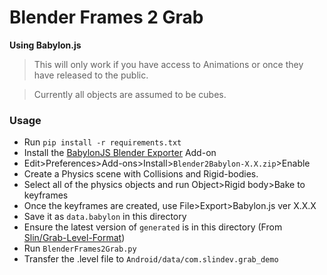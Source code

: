 # Blender Frames 2 Grab
**Using Babylon.js**
> This will only work if you have access to Animations or once they have released to the public.

> Currently all objects are assumed to be cubes.
### Usage
- Run `pip install -r requirements.txt`
- Install the [BabylonJS Blender Exporter](https://github.com/BabylonJS/BlenderExporter) Add-on
- Edit>Preferences>Add-ons>Install>`Blender2Babylon-X.X.zip`>Enable
- Create a Physics scene with Collisions and Rigid-bodies.
- Select all of the physics objects and run Object>Rigid body>Bake to keyframes
- Once the keyframes are created, use File>Export>Babylon.js ver X.X.X
- Save it as `data.babylon` in this directory
- Ensure the latest version of `generated` is in this directory (From [Slin/Grab-Level-Format](https://github.com/Slin/GRAB-Level-Format))
- Run `BlenderFrames2Grab.py`
- Transfer the .level file to `Android/data/com.slindev.grab_demo`
